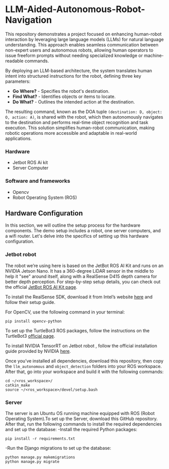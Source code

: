 # LLM-Aided-Autonomous-Robot-Navigation
This repository demonstrates a project focused on enhancing human-robot interaction by leveraging large language models (LLMs) for natural language understanding. This approach enables seamless communication between non-expert users and autonomous robots, allowing human operators to issue freeform prompts without needing specialized knowledge or machine-readable commands.

By deploying an LLM-based architecture, the system translates human intent into structured instructions for the robot, defining three key parameters:

- **Go Where?** - Specifies the robot's destination.
- **Find What?** - Identifies objects or items to locate.
- **Do What?** - Outlines the intended action at the destination.

The resulting command, known as the DOA tuple `(destination: D, object: O, action: A)`, is shared with the robot, which then autonomously navigates to the destination and performs real-time object recognition and task execution. This solution simplifies human-robot communication, making robotic operations more accessible and adaptable in real-world applications.

### Hardware
- Jetbot ROS Ai kit ​
- Server Computer

### Software and frameworks​
- Opencv​
- Robot Operating System​ (ROS)
## Hardware Configuration
In this section, we will outline the setup process for the hardware components. The demo setup includes a robot, one server computers, and a wifi router. Let's delve into the specifics of setting up this hardware configuration.
### Jetbot robot
The robot we’re using here is based on the JetBot ROS AI Kit and runs on an NVIDIA Jetson Nano. It has a 360-degree LiDAR sensor in the middle to help it "see" around itself, along with a RealSense D415 depth camera for better depth perception. For step-by-step setup details, you can check out the official [JetBot ROS AI Kit page](https://www.waveshare.com/wiki/JetBot_ROS_AI_Kit).

To install the RealSense SDK, download it from Intel’s website  [here](https://dev.intelrealsense.com/docs/nvidia-jetson-tx2-installation) and follow their setup guide.

For OpenCV, use the following command in your terminal:
```
pip install opencv-python
```
To set up the TurtleBot3 ROS packages, follow the instructions on the TurtleBot3 [official page](https://emanual.robotis.com/docs/en/platform/turtlebot3/overview/#overview).

To install NVIDIA TensorRT on Jetbot robot , follow the official installation guide provided by NVIDIA [here](https://docs.nvidia.com/deeplearning/tensorrt/install-guide/index.html).

Once you’ve installed all dependencies, download this repository, then copy the `llm_autonomous` and `object_detection` folders into your ROS workspace. After that, go into your workspace and build it with the following commands:
```
cd ~/<ros_workspace>/
catkin_make
source ~/<ros_workspace>/devel/setup.bash
```
### Server 
The server is an Ubuntu OS running machine equipped with ROS (Robot Operating System).To set up the Server, download this GitHub repository. After that, run the following commands to install the required dependencies and set up the database:
-Install the required Python packages:
```
pip install -r requirements.txt
```
-Run the Django migrations to set up the database:
```
python manage.py makemigrations
python manage.py migrate
```


